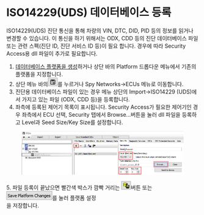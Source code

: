 # ISO14229(UDS) 데이터베이스 등록

&#x20;ISO14229(UDS) 진단 통신을 통해 차량의 VIN, DTC, DID, PID 등의 정보를 읽거나 변경할 수 있습니다. 이 통신을 하기 위해서는 ODX, CDD 등의 진단 데이터베이스 파일 또는 관련 스펙(진단 ID, 진단 서비스 ID 등)이 필요 합니다. 경우에 따라 Security Access용 dll 파일이 추가로 필요합니다.

1. [데이터베이스 플랫폼을 생성](../../시작하기/데이터베이스-플랫폼-생성-및-데이터베이스-dbc-ldf-arxml-등록.md)하거나 상단 바의 Platform 드롭다운 메뉴에서 기존의 플랫폼을 지정합니다.
2. 상단 메뉴 바의![](<../../.gitbook/assets/2022-02-03-14-40-06 (1).png>)를 누르거나 Spy Networks->ECUs 메뉴로 이동합니다.
3. 진단용 데이터베이스 파일이 있는 경우 메뉴 상단의 Import->ISO14229 (UDS)에서 가지고 있는 파일 (ODX, CDD 등)을 등록합니다.
4. 좌측에 등록된 제어기 목록이 표시됩니다. Security Access가 필요한 제어기인 경우 좌측에서 ECU 선택, Security 탭에서 Browse...버튼을 눌러 dll 파일을 등록하고 Level과 Seed Size/Key Size를 설정합니다.

<figure><img src="../../.gitbook/assets/2022-01-07-11-06-15 (1).png" alt=""><figcaption></figcaption></figure>

&#x20; 5\. 파일 등록이 끝났으면 빨간색 박스가 깜빡 거리는 ![](<../../.gitbook/assets/2022-01-04-16-24-53 (1).png>)버튼 또는 ![](<../../.gitbook/assets/2022-01-04-16-25-23 (1).png>)를 눌러 플랫폼 설정\
&#x20;     을 저장합니다.
